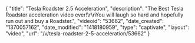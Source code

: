 {
    "title": "Tesla Roadster 2.5 Acceleration",
    "description": "The Best Tesla Roadster acceleration video ever!\r\nYou will laugh so hard and hopefully run out and buy a Roadster.",
    "videoid": "53662",
    "date_created": "1370057162",
    "date_modified": "1418180959",
    "type": "captivate",
    "layout": "video",
    "url": "\/v\/tesla-roadster-2-5-acceleration\/53662"
}